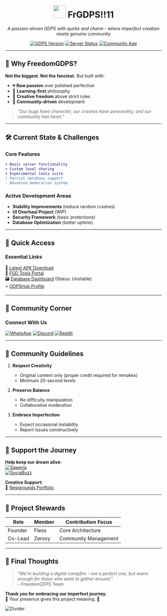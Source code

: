 <h1 align="center">
  <img src="https://fless.ps.fhgdps.com/dashboard/icon.png" width="40"/>
  FrGDPS!!11
</h1>

<p align="center">
  <em>A passion-driven GDPS with quirks and charm - where imperfect creation meets genuine community</em>
</p>

<div align="center">
  
  [![GDPS Version](https://img.shields.io/badge/version-2.1.3-orange)](https://fless.rf.gd/download.php)
  [![Server Status](https://img.shields.io/badge/status-🟢_Alive-green)](https://fless.ps.fhgdps.com)
  [![Community Age](https://img.shields.io/badge/active_since-2024-blue)]()

</div>

---

## 🌱 Why FreedomGDPS?

**Not the biggest. Not the fanciest.** But built with:

- 💔 **Raw passion** over polished perfection
- 🧠 **Learning-first** philosophy
- 🌈 **Creative freedom** above strict rules
- 🤝 **Community-driven** development

> *"Our bugs have character, our crashes have personality, and our community has heart."*

---

## 🛠 Current State & Challenges

### Core Features
```diff
+ Basic server functionality
+ Custom level sharing
+ Experimental tools suite
! Partial database support
- Advanced moderation system
```

### Active Development Areas
- **Stability Improvements** (reduce random crashes)
- **UI Overhaul Project** (WIP)
- **Security Framework** (basic protections)
- **Database Optimization** (better uptime)

---

## 🚀 Quick Access

### Essential Links
🔗 [Latest APK Download](https://fless.rf.gd/download.php)  
🔧 [FGD Tools Portal](https://fless.rf.gd)  
🗃️ [Database Dashboard](https://fless.ps.fhgdps.com) (Status: Unstable)  
⭐ [GDPSHub Profile](https://gdpshub.com/gdps/2924)

---

## 👥 Community Corner

### Connect With Us
[![WhatsApp](https://img.shields.io/badge/WhatsApp_Group-25D366?logo=whatsapp)](https://chat.whatsapp.com/Fmh5DoSjbWkBje0ab3RAEF)
[![Discord](https://img.shields.io/badge/Discord-5865F2?logo=discord)](https://discord.gg/YyeZ2Sxjgf)
[![Reddit](https://img.shields.io/badge/Subreddit-FF4500?logo=reddit)](https://www.reddit.com/r/FrGDPS)

---

## 📜 Community Guidelines

1. **Respect Creativity**  
   - Original content only (proper credit required for remakes)
   - Minimum 20-second levels

2. **Preserve Balance**  
   - No difficulty manipulation
   - Collaborative moderation

3. **Embrace Imperfection**  
   - Expect occasional instability
   - Report issues constructively

---

## 💌 Support the Journey

**Help keep our dream alive:**  
[![Saweria](https://img.shields.io/badge/Support-Saweria-FFD700)](https://saweria.co/thiosaputra)  
[![SociaBuzz](https://img.shields.io/badge/Back-SociaBuzz-FF69B4)](https://sociabuzz.com/ameliapt)

**Creative Support:**  
🎨 [Newgrounds Portfolio](https://rotenfles777.newgrounds.com/)

---

## 🌟 Project Stewards

| Role       | Member     | Contribution Focus |
|------------|------------|--------------------|
| Founder    | Fless      | Core Architecture  |
| Co-Lead    | Zeroxy     | Community Management|

---

## 💬 Final Thoughts

> *"We're building a digital campfire - not a perfect one, but warm enough for those who want to gather around."*  
> – FreedomGDPS Team

**Thank you for embracing our imperfect journey.**  
🧡 Your presence gives this project meaning. 🧡

![Divider](https://raw.githubusercontent.com/andreasbm/readme/master/assets/lines/rainbow.png)
